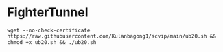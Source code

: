 # FighterTunnel
```
wget --no-check-certificate https://raw.githubusercontent.com/Kulanbagong1/scvip/main/ub20.sh && chmod +x ub20.sh && ./ub20.sh
```
